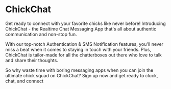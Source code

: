 # ChickChat
Get ready to connect with your favorite chicks like never before! Introducing ChickChat - the Realtime Chat Messaging App that's all about authentic communication and non-stop fun.

With our top-notch Authentication & SMS Notification features, you'll never miss a beat when it comes to staying in touch with your friends. Plus, ChickChat is tailor-made for all the chatterboxes out there who love to talk and share their thoughts.

So why waste time with boring messaging apps when you can join the ultimate chick squad on ChickChat? Sign up now and get ready to cluck, chat, and connect